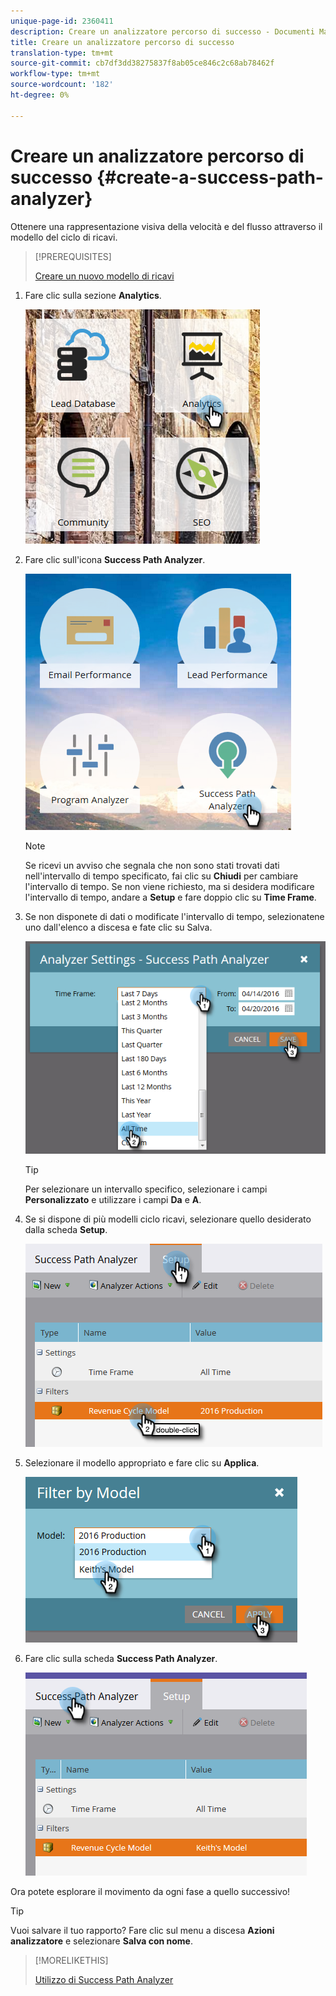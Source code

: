 ```yaml
---
unique-page-id: 2360411
description: Creare un analizzatore percorso di successo - Documenti Marketo - Documentazione prodotto
title: Creare un analizzatore percorso di successo
translation-type: tm+mt
source-git-commit: cb7df3dd38275837f8ab05ce846c2c68ab78462f
workflow-type: tm+mt
source-wordcount: '182'
ht-degree: 0%

---
```



# Creare un analizzatore percorso di successo {#create-a-success-path-analyzer}

Ottenere una rappresentazione visiva della velocità e del flusso attraverso il modello del ciclo di ricavi.

>[!PREREQUISITES]
>
>[Creare un nuovo modello di ricavi](/help/marketo/product-docs/reporting/revenue-cycle-analytics/revenue-cycle-models/create-a-new-revenue-model.md)

1. Fare clic sulla sezione **Analytics**.

   ![](assets/one.png)

1. Fare clic sull&#39;icona **Success Path Analyzer**.

   ![](assets/two.png)

   >[!NOTE]
   >
   >Se ricevi un avviso che segnala che non sono stati trovati dati nell&#39;intervallo di tempo specificato, fai clic su **Chiudi** per cambiare l&#39;intervallo di tempo. Se non viene richiesto, ma si desidera modificare l&#39;intervallo di tempo, andare a **Setup** e fare doppio clic su **Time Frame**.

1. Se non disponete di dati o modificate l&#39;intervallo di tempo, selezionatene uno dall&#39;elenco a discesa e fate clic su Salva.

   ![](assets/timeframe.png)

   >[!TIP]
   >
   >Per selezionare un intervallo specifico, selezionare i campi **Personalizzato** e utilizzare i campi **Da** e **A**.

1. Se si dispone di più modelli ciclo ricavi, selezionare quello desiderato dalla scheda **Setup**.

   ![](assets/four.png)

1. Selezionare il modello appropriato e fare clic su **Applica**.

   ![](assets/five.png)

1. Fare clic sulla scheda **Success Path Analyzer**.

   ![](assets/success-tab.png)

Ora potete esplorare il movimento da ogni fase a quello successivo!

>[!TIP]
>
>Vuoi salvare il tuo rapporto? Fare clic sul menu a discesa **Azioni analizzatore** e selezionare **Salva con nome**.

>[!MORELIKETHIS]
>
>[Utilizzo di Success Path Analyzer](/help/marketo/product-docs/reporting/revenue-cycle-analytics/revenue-cycle-models/using-the-success-path-analyzer.md)
